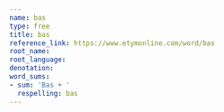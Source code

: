 ```yaml
---
name: bas
type: free
title: bas
reference_link: https://www.etymonline.com/word/bas
root_name: 
root_language: 
denotation: 
word_sums:
- sum: 'Bas + '
  respelling: bas
---
```

